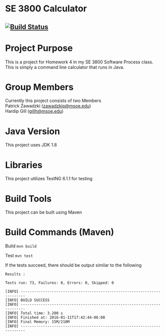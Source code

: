 # SE 3800 Calculator
[![Build Status](https://travis-ci.org/zawadzkip/SE-3800-Homework-4.svg?branch=master)](https://travis-ci.org/zawadzkip/SE-3800-Homework-4)
----
# Project Purpose
This is a project for Homework 4 in my SE 3800 Software Process class. This is simply a command line calculator that runs in Java.

# Group Members
Currently this project consists of two Members<br>
Patrick Zawadzki (zawadzkip@msoe.edu) <br>
Hardip Gill (gillh@msoe.edu)

# Java Version
This project uses JDK 1.8

# Libraries
This project utilizes TestNG 6.1.1 for testing

# Build Tools
This project can be built using Maven

# Build Commands (Maven)

Build ```mvn build```

Test ```mvn test```

If the tests succeed, there should be output similar to the following
```
Results :

Tests run: 73, Failures: 0, Errors: 0, Skipped: 0

[INFO] ------------------------------------------------------------------------
[INFO] BUILD SUCCESS
[INFO] ------------------------------------------------------------------------
[INFO] Total time: 3.200 s
[INFO] Finished at: 2016-01-11T17:42:44-06:00
[INFO] Final Memory: 15M/210M
[INFO] ------------------------------------------------------------------------


```
